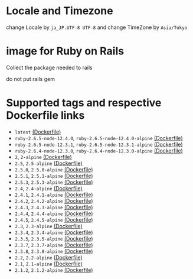 # Locale and Timezone

change Locale by `ja_JP.UTF-8 UTF-8`
and
change TimeZone by `Asia/Tokyo`

# image for Ruby on Rails

Collect the package needed to rails

do not put rails gem

# Supported tags and respective Dockerfile links

* `latest` [(Dockerfile)](https://github.com/gendosu/docker-ruby-for-rails)
* `ruby-2.6.5-node-12.4.0`, `ruby-2.6.5-node-12.4.0-alpine` [(Dockerfile)](https://github.com/gendosu/docker-ruby-for-rails/blob/ruby-2.6.5-node-12.4.0)
* `ruby-2.6.5-node-12.3.1`, `ruby-2.6.5-node-12.3.1-alpine` [(Dockerfile)](https://github.com/gendosu/docker-ruby-for-rails/blob/ruby-2.6.5-node-12.3.1)
* `ruby-2.6.4-node-12.3.0`, `ruby-2.6.4-node-12.3.0-alpine` [(Dockerfile)](https://github.com/gendosu/docker-ruby-for-rails/blob/ruby-2.6.4-node-12.3.0)
* `2`, `2-alpine` [(Dockerfile)](https://github.com/gendosu/docker-ruby-for-rails/blob/2)
* `2.5`, `2.5-alpine` [(Dockerfile)](https://github.com/gendosu/docker-ruby-for-rails/blob/2.5)
* `2.5.0`, `2.5.0-alpine` [(Dockerfile)](https://github.com/gendosu/docker-ruby-for-rails/blob/2.5.0)
* `2.5.1`, `2.5.1-alpine` [(Dockerfile)](https://github.com/gendosu/docker-ruby-for-rails/blob/2.5.1)
* `2.5.3`, `2.5.3-alpine` [(Dockerfile)](https://github.com/gendosu/docker-ruby-for-rails/blob/2.5.3)
* `2.4`, `2.4-alpine` [(Dockerfile)](https://github.com/gendosu/docker-ruby-for-rails/blob/2.4)
* `2.4.1`, `2.4.1-alpine` [(Dockerfile)](https://github.com/gendosu/docker-ruby-for-rails/blob/2.4.1)
* `2.4.2`, `2.4.2-alpine` [(Dockerfile)](https://github.com/gendosu/docker-ruby-for-rails/blob/2.4.2)
* `2.4.3`, `2.4.3-alpine` [(Dockerfile)](https://github.com/gendosu/docker-ruby-for-rails/blob/2.4.3)
* `2.4.4`, `2.4.4-alpine` [(Dockerfile)](https://github.com/gendosu/docker-ruby-for-rails/blob/2.4.4)
* `2.4.5`, `2.4.5-alpine` [(Dockerfile)](https://github.com/gendosu/docker-ruby-for-rails/blob/2.4.5)
* `2.3`, `2.3-alpine` [(Dockerfile)](https://github.com/gendosu/docker-ruby-for-rails/blob/2.3)
* `2.3.4`, `2.3.4-alpine` [(Dockerfile)](https://github.com/gendosu/docker-ruby-for-rails/blob/2.3.4)
* `2.3.5`, `2.3.5-alpine` [(Dockerfile)](https://github.com/gendosu/docker-ruby-for-rails/blob/2.3.5)
* `2.3.7`, `2.3.7-alpine` [(Dockerfile)](https://github.com/gendosu/docker-ruby-for-rails/blob/2.3.7)
* `2.3.8`, `2.3.8-alpine` [(Dockerfile)](https://github.com/gendosu/docker-ruby-for-rails/blob/2.3.8)
* `2.2`, `2.2-alpine` [(Dockerfile)](https://github.com/gendosu/docker-ruby-for-rails/blob/2.2)
* `2.1`, `2.1-alpine` [(Dockerfile)](https://github.com/gendosu/docker-ruby-for-rails/blob/2.1)
* `2.1.2`, `2.1.2-alpine` [(Dockerfile)](https://github.com/gendosu/docker-ruby-for-rails/blob/2.1.2)

